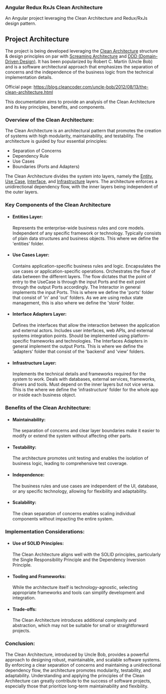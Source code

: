 ### Angular Redux RxJs Clean Architecture

An Angular project leveraging the Clean Architecture and Redux/RxJs design pattern.

## Project Architecture

The project is being developed leveraging the <u>Clean Architecture</u> structure & design principles on par with
<u>Screaming Architecture</u> and <u>DDD (Domain-Driven Design)</u>. It has been popularized by Robert C. Martin (Uncle Bob) and is a software architectural
approach that emphasizes the separation of concerns and the independence of the business logic from the technical implementation details.

Official page: https://blog.cleancoder.com/uncle-bob/2012/08/13/the-clean-architecture.html

This documentation aims to provide an analysis of the Clean Architecture and its key principles, benefits, and components.

### Overview of the Clean Architecture:

The Clean Architecture is an architectural pattern that promotes the creation of systems with high modularity,
maintainability, and testability. The architecture is guided by four essential principles:

- Separation of Concerns
- Dependency Rule
- Use Cases
- Boundaries (Ports and Adapters)

The Clean Architecture divides the system into layers, namely the <u>Entity</u>, <u>Use Case</u>, <u>Interface</u>, and <u>Infrastructure</u> layers.
The architecture enforces a unidirectional dependency flow, with the inner layers being independent of the outer layers.

### Key Components of the Clean Architecture

- #### Entities Layer:

  Represents the enterprise-wide business rules and core models.
  Independent of any specific framework or technology.
  Typically consists of plain data structures and business objects.
  This where we define the 'entities' folder.

- #### Use Cases Layer:

  Contains application-specific business rules and logic.
  Encapsulates the use cases or application-specific operations.
  Orchestrates the flow of data between the different layers.
  The flow dictates that the point of entry to the UseCase is through
  the input Ports and the exit point through the output Ports accordingly.
  The Interactor in general implements the input Ports. This is where we define
  the 'ports' folder that consist of 'in' and 'out' folders. As we are using
  redux state management, this is also where we define the 'store' folder.

- #### Interface Adapters Layer:

  Defines the interfaces that allow the interaction between the application and external actors.
  Includes user interfaces, web APIs, and external systems integration points.
  Should be implemented using platform-specific frameworks and technologies.
  The Interfaces Adapters in general implement the output Ports.
  This is where we define the 'adapters' folder that consist of the 'backend' and 'view' folders.

- #### Infrastructure Layer:

  Implements the technical details and frameworks required for the system to work.
  Deals with databases, external services, frameworks, drivers and tools.
  Must depend on the inner layers but not vice versa.
  This is the where we define the 'infrastructure' folder for the whole app or inside each business object.

### Benefits of the Clean Architecture:

- #### Maintainability:

  The separation of concerns and clear layer boundaries make it easier to modify or extend the system without affecting other parts.

- #### Testability:

  The architecture promotes unit testing and enables the isolation of business logic, leading to comprehensive test coverage.

- #### Independence:

  The business rules and use cases are independent of the UI, database, or any specific technology, allowing for flexibility and adaptability.

- #### Scalability:

  The clean separation of concerns enables scaling individual components without impacting the entire system.

### Implementation Considerations:

- #### Use of SOLID Principles:

  The Clean Architecture aligns well with the SOLID principles, particularly the Single Responsibility Principle and the Dependency Inversion Principle.

- #### Tooling and Frameworks:

  While the architecture itself is technology-agnostic, selecting appropriate frameworks and tools can simplify development and integration.

- #### Trade-offs:

  The Clean Architecture introduces additional complexity and abstraction, which may not be suitable for small or straightforward projects.

### Conclusion:

The Clean Architecture, introduced by Uncle Bob, provides a powerful approach to designing robust, maintainable,
and scalable software systems. By enforcing a clear separation of concerns and maintaining a unidirectional dependency flow,
the architecture promotes modularity, testability, and adaptability. Understanding and applying the principles of the
Clean Architecture can greatly contribute to the success of software projects, especially those that prioritize
long-term maintainability and flexibility.
